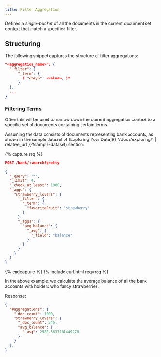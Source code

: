 ```yaml
---
title: Filter Aggregation
---
```


Defines a _single-bucket_ of all the documents in the current document set
context that match a specified filter.

## Structuring

The following snippet captures the structure of filter aggregations:

```json
"<aggregation_name>": {
  "_filter": {
      "_term": {
        ( "<key>": <value>, )*
      }
  },
  ...
}
```

### Filtering Terms

Often this will be used to narrow down the current aggregation context to a
specific set of documents containing certain terms.

Assuming the data consists of documents representing bank accounts, as shown in
the sample dataset of [Exploring Your Data]({{ '/docs/exploring/' | relative_url }}#sample-dataset)
section:

{% capture req %}

```json
POST /bank/:search?pretty

{
  "_query": "*",
  "_limit": 0,
  "_check_at_least": 1000,
  "_aggs": {
    "strawberry_lovers": {
      "_filter": {
        "_term": {
          "favoriteFruit": "strawberry"
        }
      },
      "_aggs": {
        "avg_balance": {
          "_avg": {
            "_field": "balance"
          }
        }
      }
    }
  }
}
```
{% endcapture %}
{% include curl.html req=req %}

In the above example, we calculate the average balance of all the bank accounts
with holders who fancy strawberries.

Response:

```json
{
  "#aggregations": {
    "_doc_count": 1000,
    "strawberry_lovers": {
      "_doc_count": 345,
      "avg_balance": {
        "_avg": 2588.3637101449278
      }
    }
  },
}
```
